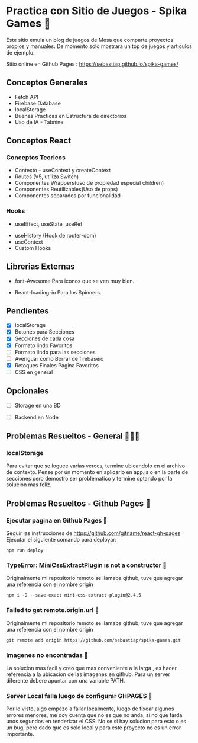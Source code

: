 # Practica con Sitio de Juegos - Spika Games 🧩
Este sitio emula un blog de juegos de Mesa que comparte proyectos propios y manuales. De momento solo mostrara un top de juegos y articulos de ejemplo.

Sitio online en Github Pages :
https://sebastiap.github.io/spika-games/

## Conceptos Generales
* Fetch API
* Firebase Database
* localStorage
* Buenas Practicas en Estructura de directorios
* Uso de IA - Tabnine

## Conceptos React
### Conceptos Teoricos
* Contexto - useContext y createContext
* Routes (V5, utiliza Switch)
* Componentes Wrappers(uso de propiedad especial children)
* Componentes Reutilizables(Uso de props)
* Componentes separados por funcionalidad

### Hooks
- useEffect, useState, useRef
* useHistory (Hook de router-dom)
* useContext
* Custom Hooks

## Librerias Externas
* font-Awesome
Para iconos que se ven muy bien.

* React-loading-io
Para los Spinners.

## Pendientes
- [x] localStorage
- [X]  Botones para Secciones
- [X]  Secciones de cada cosa
- [X]  Formato lindo Favoritos
- [ ]  Formato lindo para las secciones
- [ ]  Averiguar como Borrar de firebaseio
- [x] Retoques Finales Pagina Favoritos
- [ ]  CSS en general 

## Opcionales
- [ ] Storage en una BD
- [ ] Backend en Node


## Problemas Resueltos - General 🐛🦗🐞
### localStorage  
Para evitar que se loguee varias verces, termine ubicandolo en el archivo de contexto. Pense por un momento en aplicarlo en app.js o en la parte de secciones pero demostro ser 
problematico y termine optando por la solucion mas feliz.

## Problemas Resueltos - Github Pages 🐛

### Ejecutar pagina en Github Pages 🦋
Seguir las instrucciones de https://github.com/gitname/react-gh-pages
Ejecutar el siguiente comando para deployar:
~~~
npm run deploy
~~~

### TypeError: MiniCssExtractPlugin is not a constructor 🦋
Originalmente mi repositorio remoto se llamaba github, tuve que agregar una referencia con el nombre origin
~~~
npm i -D --save-exact mini-css-extract-plugin@2.4.5
~~~

### Failed to get remote.origin.url 🦋
Originalmente mi repositorio remoto se llamaba github, tuve que agregar una referencia con el nombre origin
~~~
git remote add origin https://github.com/sebastiap/spika-games.git
~~~

### Imagenes no encontradas 🐜
La solucion mas facil y creo que mas conveniente a la larga , es hacer referencia a la ubicacion de las imagenes en github. Para un server diferente debere apuntar con
una variable PATH.

### Server Local falla luego de configurar GHPAGES 🐜
Por lo visto, algo empezo a fallar localmente, luego de fixear algunos errores menores, me doy cuenta que no es que no anda, si no que tarda unos segundos en renderizar el CSS.
No se si hay solucion para esto o es un bug, pero dado que es solo local y para este proyecto no es un error importante.
